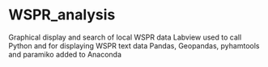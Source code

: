 # WSPR_analysis
Graphical display and search of local WSPR data
Labview used to call Python and for displaying WSPR text data
Pandas, Geopandas, pyhamtools and paramiko added to Anaconda
